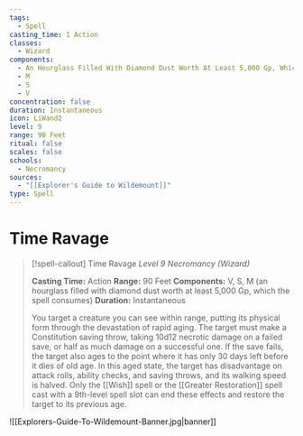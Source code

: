```yaml
---
tags:
  - Spell
casting_time: 1 Action
classes:
  - Wizard
components:
  - An Hourglass Filled With Diamond Dust Worth At Least 5,000 Gp, Which The Spell Consumes
  - M
  - S
  - V
concentration: false
duration: Instantaneous
icon: LiWand2
level: 9
range: 90 Feet
ritual: false
scales: false
schools:
  - Necromancy
sources:
  - "[[Explorer's Guide to Wildemount]]"
type: Spell
---
```

# Time Ravage
>[!spell-callout] Time Ravage
>_Level 9 Necromancy (Wizard)_
>
>**Casting Time:** Action
>**Range:** 90 Feet
>**Components:** V, S, M (an hourglass filled with diamond dust worth at least 5,000 Gp, which the spell consumes)
>**Duration:** Instantaneous
>
>You target a creature you can see within range, putting its physical form through the devastation of rapid aging. The target must make a Constitution saving throw, taking 10d12 necrotic damage on a failed save, or half as much damage on a successful one. If the save fails, the target also ages to the point where it has only 30 days left before it dies of old age. In this aged state, the target has disadvantage on attack rolls, ability checks, and saving throws, and its walking speed is halved. Only the [[Wish]] spell or the [[Greater Restoration]] spell cast with a 9th-level spell slot can end these effects and restore the target to its previous age.

![[Explorers-Guide-To-Wildemount-Banner.jpg|banner]]
